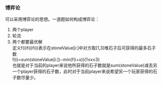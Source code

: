 ### 博弈论
可以采用博弈论的思想。一道题如何构成博弈论：  
1. 两个player  
2. 轮流  
3. 两个都要最优解  
定义f(i)f(i)f(i)表示在stoneValue[i:]中对方取[1,3]堆石子后可获得的最多石子数  
f(i)=sum(stoneValue[i:])−min(f(i+x))(1≤x≤3)  
也就是对于当前的player来说他所获得的石子数就是sum(stoneValue)减去另一个player获得的石子数，此时对于当前player来说希望另一个玩家获得的石子数尽量少。